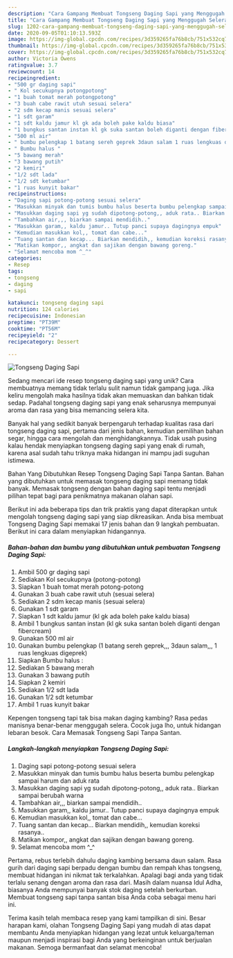 ```yaml
---
description: "Cara Gampang Membuat Tongseng Daging Sapi yang Menggugah Selera"
title: "Cara Gampang Membuat Tongseng Daging Sapi yang Menggugah Selera"
slug: 1202-cara-gampang-membuat-tongseng-daging-sapi-yang-menggugah-selera
date: 2020-09-05T01:10:13.593Z
image: https://img-global.cpcdn.com/recipes/3d359265fa76b8cb/751x532cq70/tongseng-daging-sapi-foto-resep-utama.jpg
thumbnail: https://img-global.cpcdn.com/recipes/3d359265fa76b8cb/751x532cq70/tongseng-daging-sapi-foto-resep-utama.jpg
cover: https://img-global.cpcdn.com/recipes/3d359265fa76b8cb/751x532cq70/tongseng-daging-sapi-foto-resep-utama.jpg
author: Victoria Owens
ratingvalue: 3.7
reviewcount: 14
recipeingredient:
- "500 gr daging sapi"
- " Kol secukupnya potongpotong"
- "1 buah tomat merah potongpotong"
- "3 buah cabe rawit utuh sesuai selera"
- "2 sdm kecap manis sesuai selera"
- "1 sdt garam"
- "1 sdt kaldu jamur kl gk ada boleh pake kaldu biasa"
- "1 bungkus santan instan kl gk suka santan boleh diganti dengan fibercream"
- "500 ml air"
- " bumbu pelengkap 1 batang sereh geprek 3daun salam 1 ruas lengkuas digeprek"
- " Bumbu halus "
- "5 bawang merah"
- "3 bawang putih"
- "2 kemiri"
- "1/2 sdt lada"
- "1/2 sdt ketumbar"
- "1 ruas kunyit bakar"
recipeinstructions:
- "Daging sapi potong-potong sesuai selera"
- "Masukkan minyak dan tumis bumbu halus beserta bumbu pelengkap sampai harum dan aduk rata"
- "Masukkan daging sapi yg sudah dipotong-potong,, aduk rata.. Biarkan sampai berubah warna"
- "Tambahkan air,,, biarkan sampai mendidih.."
- "Masukkan garam,, kaldu jamur.. Tutup panci supaya dagingnya empuk"
- "Kemudian masukkan kol,, tomat dan cabe..."
- "Tuang santan dan kecap... Biarkan mendidih,, kemudian koreksi rasanya.."
- "Matikan kompor,, angkat dan sajikan dengan bawang goreng."
- "Selamat mencoba mom ^_^"
categories:
- Resep
tags:
- tongseng
- daging
- sapi

katakunci: tongseng daging sapi 
nutrition: 124 calories
recipecuisine: Indonesian
preptime: "PT39M"
cooktime: "PT56M"
recipeyield: "2"
recipecategory: Dessert

---
```



![Tongseng Daging Sapi](https://img-global.cpcdn.com/recipes/3d359265fa76b8cb/751x532cq70/tongseng-daging-sapi-foto-resep-utama.jpg)

Sedang mencari ide resep tongseng daging sapi yang unik? Cara membuatnya memang tidak terlalu sulit namun tidak gampang juga. Jika keliru mengolah maka hasilnya tidak akan memuaskan dan bahkan tidak sedap. Padahal tongseng daging sapi yang enak seharusnya mempunyai aroma dan rasa yang bisa memancing selera kita.

Banyak hal yang sedikit banyak berpengaruh terhadap kualitas rasa dari tongseng daging sapi, pertama dari jenis bahan, kemudian pemilihan bahan segar, hingga cara mengolah dan menghidangkannya. Tidak usah pusing kalau hendak menyiapkan tongseng daging sapi yang enak di rumah, karena asal sudah tahu triknya maka hidangan ini mampu jadi suguhan istimewa.

Bahan Yang Dibutuhkan Resep Tongseng Daging Sapi Tanpa Santan. Bahan yang dibutuhkan untuk memasak tongseng daging sapi memang tidak banyak. Memasak tongseng dengan bahan daging sapi tentu menjadi pilihan tepat bagi para penikmatnya makanan olahan sapi.


Berikut ini ada beberapa tips dan trik praktis yang dapat diterapkan untuk mengolah tongseng daging sapi yang siap dikreasikan. Anda bisa membuat Tongseng Daging Sapi memakai 17 jenis bahan dan 9 langkah pembuatan. Berikut ini cara dalam menyiapkan hidangannya.

<!--inarticleads1-->

##### Bahan-bahan dan bumbu yang dibutuhkan untuk pembuatan Tongseng Daging Sapi:

1. Ambil 500 gr daging sapi
1. Sediakan  Kol secukupnya (potong-potong)
1. Siapkan 1 buah tomat merah potong-potong
1. Gunakan 3 buah cabe rawit utuh (sesuai selera)
1. Sediakan 2 sdm kecap manis (sesuai selera)
1. Gunakan 1 sdt garam
1. Siapkan 1 sdt kaldu jamur (kl gk ada boleh pake kaldu biasa)
1. Ambil 1 bungkus santan instan (kl gk suka santan boleh diganti dengan fibercream)
1. Gunakan 500 ml air
1. Gunakan  bumbu pelengkap (1 batang sereh geprek,,, 3daun salam,,, 1 ruas lengkuas digeprek)
1. Siapkan  Bumbu halus :
1. Sediakan 5 bawang merah
1. Gunakan 3 bawang putih
1. Siapkan 2 kemiri
1. Sediakan 1/2 sdt lada
1. Gunakan 1/2 sdt ketumbar
1. Ambil 1 ruas kunyit bakar


Kepengen tongseng tapi tak bisa makan daging kambing? Rasa pedas manisnya benar-benar menggugah selera. Cocok juga lho, untuk hidangan lebaran besok. Cara Memasak Tongseng Sapi Tanpa Santan. 

<!--inarticleads2-->

##### Langkah-langkah menyiapkan Tongseng Daging Sapi:

1. Daging sapi potong-potong sesuai selera
1. Masukkan minyak dan tumis bumbu halus beserta bumbu pelengkap sampai harum dan aduk rata
1. Masukkan daging sapi yg sudah dipotong-potong,, aduk rata.. Biarkan sampai berubah warna
1. Tambahkan air,,, biarkan sampai mendidih..
1. Masukkan garam,, kaldu jamur.. Tutup panci supaya dagingnya empuk
1. Kemudian masukkan kol,, tomat dan cabe...
1. Tuang santan dan kecap... Biarkan mendidih,, kemudian koreksi rasanya..
1. Matikan kompor,, angkat dan sajikan dengan bawang goreng.
1. Selamat mencoba mom ^_^


Pertama, rebus terlebih dahulu daging kambing bersama daun salam. Rasa gurih dari daging sapi berpadu dengan bumbu dan rempah khas tongseng, membuat hidangan ini nikmat tak terkalahkan. Apalagi bagi anda yang tidak terlalu senang dengan aroma dan rasa dari. Masih dalam nuansa Idul Adha, biasanya Anda mempunyai banyak stok daging setelah berkurban. Membuat tongseng sapi tanpa santan bisa Anda coba sebagai menu hari ini. 

Terima kasih telah membaca resep yang kami tampilkan di sini. Besar harapan kami, olahan Tongseng Daging Sapi yang mudah di atas dapat membantu Anda menyiapkan hidangan yang lezat untuk keluarga/teman maupun menjadi inspirasi bagi Anda yang berkeinginan untuk berjualan makanan. Semoga bermanfaat dan selamat mencoba!
